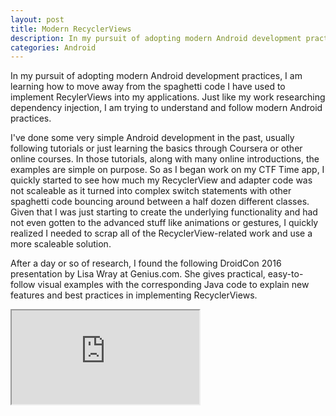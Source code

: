 ```yaml
---
layout: post
title: Modern RecyclerViews
description: In my pursuit of adopting modern Android development practices, I am learning how to move away from the spaghetti code I have used to implement RecylerViews into my applications. 
categories: Android
---
```


In my pursuit of adopting modern Android development practices, I am learning how to move away from the spaghetti code I have used
to implement RecylerViews into my applications. Just like my work researching dependency injection, I am trying to understand and
follow modern Android practices. 

I've done some very simple Android development in the past, usually following tutorials or just learning the basics through
Coursera or other online courses. In those tutorials, along with many online introductions, the examples are simple on purpose. So
as I began work on my CTF Time app, I quickly started to see how much my RecyclerView and adapter code was not scaleable as it
turned into complex switch statements with other spaghetti code bouncing around between a half dozen different classes. Given that
I was just starting to create the underlying functionality and had not even gotten to the advanced stuff like animations or
gestures, I quickly realized I needed to scrap all of the RecyclerView-related work and use a more scaleable solution.

After a day or so of research, I found the following DroidCon 2016 presentation by Lisa Wray at Genius.com. She gives practical,
easy-to-follow visual examples with the corresponding Java code to explain new features and best practices in implementing
RecyclerViews.

<div id="vid_iframe">
    <iframe src="https://www.youtube.com/embed/TS_J0Qw4zl0" allowfullscreen></iframe>
</div>
